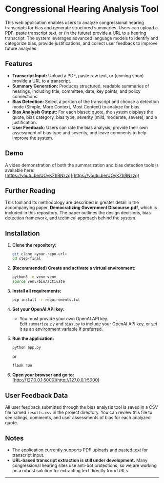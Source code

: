 # Congressional Hearing Analysis Tool

This web application enables users to analyze congressional hearing transcripts for bias and generate structured summaries. Users can upload a PDF, paste transcript text, or (in the future) provide a URL to a hearing transcript. The system leverages advanced language models to identify and categorize bias, provide justifications, and collect user feedback to improve future analyses.

## Features

- **Transcript Input:** Upload a PDF, paste raw text, or (coming soon) provide a URL to a transcript.
- **Summary Generation:** Produces structured, readable summaries of hearings, including title, committee, date, key points, and policy connections.
- **Bias Detection:** Select a portion of the transcript and choose a detection mode (Simple, More Context, Most Context) to analyze for bias.
- **Bias Analysis Output:** For each biased quote, the system displays the quote, bias category, bias type, severity (mild, moderate, severe), and a justification.
- **User Feedback:** Users can rate the bias analysis, provide their own assessment of bias type and severity, and leave comments to help improve the system.

## Demo

A video demonstration of both the summarization and bias detection tools is available here:  
[https://youtu.be/UOyKZhBNzzg](https://youtu.be/UOyKZhBNzzg)

## Further Reading

This tool and its methodology are described in greater detail in the accompanying paper, **Democratizing Government Discourse.pdf**, which is included in this repository. The paper outlines the design decisions, bias detection framework, and technical approach behind the system.

## Installation

1. **Clone the repository:**
    ```bash
    git clone <your-repo-url>
    cd step-final
    ```

2. **(Recommended) Create and activate a virtual environment:**
    ```bash
    python3 -m venv venv
    source venv/bin/activate
    ```

3. **Install all requirements:**
    ```bash
    pip install -r requirements.txt
    ```
4. **Set your OpenAI API key:**
    - You must provide your own OpenAI API key.  
      Edit `summarize.py` and `bias.py` to include your OpenAI API key, or set it as an environment variable if preferred.

5. **Run the application:**
    ```bash
    python app.py
    ```
    or
    ```bash
    flask run
    ```

6. **Open your browser and go to:**  
   [http://127.0.0.1:5000](http://127.0.0.1:5000)

## User Feedback Data

All user feedback submitted through the bias analysis tool is saved in a CSV file named `results.csv` in the project directory. You can review this file to see ratings, comments, and user assessments of bias for each analyzed quote.

## Notes

- The application currently supports PDF uploads and pasted text for transcript input.
- **URL-based transcript extraction is still under development.** Many congressional hearing sites use anti-bot protections, so we are working on a robust solution for extracting text directly from URLs.

---
